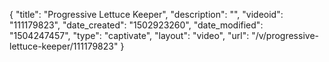 {
    "title": "Progressive Lettuce Keeper",
    "description": "",
    "videoid": "111179823",
    "date_created": "1502923260",
    "date_modified": "1504247457",
    "type": "captivate",
    "layout": "video",
    "url": "\/v\/progressive-lettuce-keeper\/111179823"
}